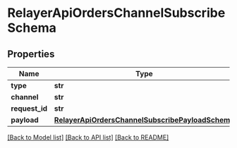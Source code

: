 # RelayerApiOrdersChannelSubscribeSchema

## Properties
Name | Type | Description | Notes
------------ | ------------- | ------------- | -------------
**type** | **str** |  | 
**channel** | **str** |  | 
**request_id** | **str** |  | 
**payload** | [**RelayerApiOrdersChannelSubscribePayloadSchema**](RelayerApiOrdersChannelSubscribePayloadSchema.md) |  | [optional] 

[[Back to Model list]](../README.md#documentation-for-models) [[Back to API list]](../README.md#documentation-for-api-endpoints) [[Back to README]](../README.md)


